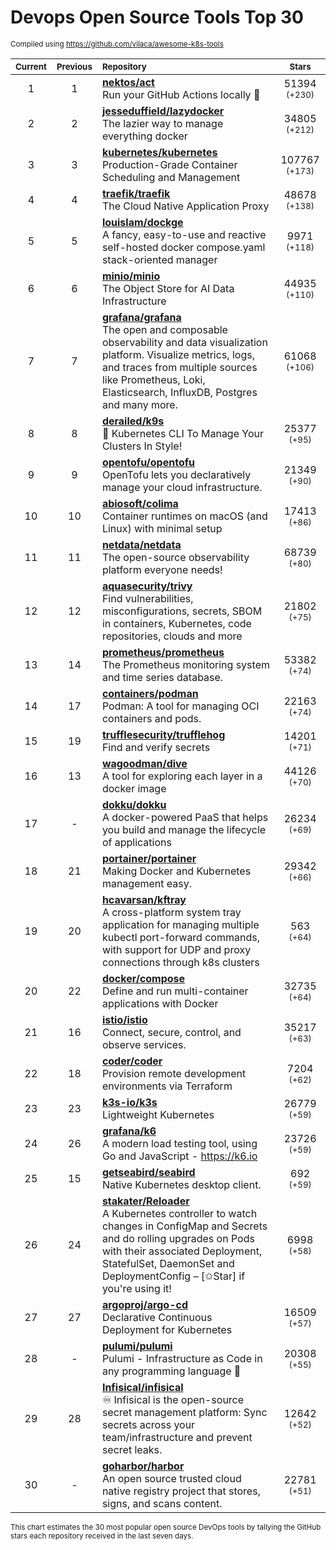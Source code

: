# Devops Open Source Tools Top 30
<sup>Compiled using https://github.com/vilaca/awesome-k8s-tools</sup>
<div align="center">

|<sub>Current</sub>|<sub>Previous</sub>|<sub>Repository</sub>|<sub>Stars</sub>|
|:---:|:---:|:---|:---:|
|1|1|[**nektos/act**](https://github.com/nektos/act)<br/>Run your GitHub Actions locally 🚀|51394 <sup>(+230)</sup>|
|2|2|[**jesseduffield/lazydocker**](https://github.com/jesseduffield/lazydocker)<br/>The lazier way to manage everything docker|34805 <sup>(+212)</sup>|
|3|3|[**kubernetes/kubernetes**](https://github.com/kubernetes/kubernetes)<br/>Production-Grade Container Scheduling and Management|107767 <sup>(+173)</sup>|
|4|4|[**traefik/traefik**](https://github.com/traefik/traefik)<br/>The Cloud Native Application Proxy|48678 <sup>(+138)</sup>|
|5|5|[**louislam/dockge**](https://github.com/louislam/dockge)<br/>A fancy, easy-to-use and reactive self-hosted docker compose.yaml stack-oriented manager|9971 <sup>(+118)</sup>|
|6|6|[**minio/minio**](https://github.com/minio/minio)<br/>The Object Store for AI Data Infrastructure|44935 <sup>(+110)</sup>|
|7|7|[**grafana/grafana**](https://github.com/grafana/grafana)<br/>The open and composable observability and data visualization platform. Visualize metrics, logs, and traces from multiple sources like Prometheus, Loki, Elasticsearch, InfluxDB, Postgres and many more. |61068 <sup>(+106)</sup>|
|8|8|[**derailed/k9s**](https://github.com/derailed/k9s)<br/>🐶 Kubernetes CLI To Manage Your Clusters In Style!|25377 <sup>(+95)</sup>|
|9|9|[**opentofu/opentofu**](https://github.com/opentofu/opentofu)<br/>OpenTofu lets you declaratively manage your cloud infrastructure.|21349 <sup>(+90)</sup>|
|10|10|[**abiosoft/colima**](https://github.com/abiosoft/colima)<br/>Container runtimes on macOS (and Linux) with minimal setup|17413 <sup>(+86)</sup>|
|11|11|[**netdata/netdata**](https://github.com/netdata/netdata)<br/>The open-source observability platform everyone needs!|68739 <sup>(+80)</sup>|
|12|12|[**aquasecurity/trivy**](https://github.com/aquasecurity/trivy)<br/>Find vulnerabilities, misconfigurations, secrets, SBOM in containers, Kubernetes, code repositories, clouds and more|21802 <sup>(+75)</sup>|
|13|14|[**prometheus/prometheus**](https://github.com/prometheus/prometheus)<br/>The Prometheus monitoring system and time series database.|53382 <sup>(+74)</sup>|
|14|17|[**containers/podman**](https://github.com/containers/podman)<br/>Podman: A tool for managing OCI containers and pods.|22163 <sup>(+74)</sup>|
|15|19|[**trufflesecurity/trufflehog**](https://github.com/trufflesecurity/trufflehog)<br/>Find and verify secrets|14201 <sup>(+71)</sup>|
|16|13|[**wagoodman/dive**](https://github.com/wagoodman/dive)<br/>A tool for exploring each layer in a docker image|44126 <sup>(+70)</sup>|
|17|-|[**dokku/dokku**](https://github.com/dokku/dokku)<br/>A docker-powered PaaS that helps you build and manage the lifecycle of applications|26234 <sup>(+69)</sup>|
|18|21|[**portainer/portainer**](https://github.com/portainer/portainer)<br/>Making Docker and Kubernetes management easy.|29342 <sup>(+66)</sup>|
|19|20|[**hcavarsan/kftray**](https://github.com/hcavarsan/kftray)<br/>A cross-platform system tray application for managing multiple kubectl port-forward commands, with support for UDP and proxy connections through k8s clusters|563 <sup>(+64)</sup>|
|20|22|[**docker/compose**](https://github.com/docker/compose)<br/>Define and run multi-container applications with Docker|32735 <sup>(+64)</sup>|
|21|16|[**istio/istio**](https://github.com/istio/istio)<br/>Connect, secure, control, and observe services.|35217 <sup>(+63)</sup>|
|22|18|[**coder/coder**](https://github.com/coder/coder)<br/>Provision remote development environments via Terraform|7204 <sup>(+62)</sup>|
|23|23|[**k3s-io/k3s**](https://github.com/k3s-io/k3s)<br/>Lightweight Kubernetes|26779 <sup>(+59)</sup>|
|24|26|[**grafana/k6**](https://github.com/grafana/k6)<br/>A modern load testing tool, using Go and JavaScript - https://k6.io|23726 <sup>(+59)</sup>|
|25|15|[**getseabird/seabird**](https://github.com/getseabird/seabird)<br/>Native Kubernetes desktop client.|692 <sup>(+59)</sup>|
|26|24|[**stakater/Reloader**](https://github.com/stakater/Reloader)<br/>A Kubernetes controller to watch changes in ConfigMap and Secrets and do rolling upgrades on Pods with their associated Deployment, StatefulSet, DaemonSet and DeploymentConfig – [✩Star] if you're using it!|6998 <sup>(+58)</sup>|
|27|27|[**argoproj/argo-cd**](https://github.com/argoproj/argo-cd)<br/>Declarative Continuous Deployment for Kubernetes|16509 <sup>(+57)</sup>|
|28|-|[**pulumi/pulumi**](https://github.com/pulumi/pulumi)<br/>Pulumi - Infrastructure as Code in any programming language 🚀|20308 <sup>(+55)</sup>|
|29|28|[**Infisical/infisical**](https://github.com/Infisical/infisical)<br/>♾ Infisical is the open-source secret management platform: Sync secrets across your team/infrastructure and prevent secret leaks.|12642 <sup>(+52)</sup>|
|30|-|[**goharbor/harbor**](https://github.com/goharbor/harbor)<br/>An open source trusted cloud native registry project that stores, signs, and scans content.|22781 <sup>(+51)</sup>|


</div>

<sub>This chart estimates the 30 most popular open source DevOps tools by tallying the GitHub stars each repository received in the last seven days.</sub>
